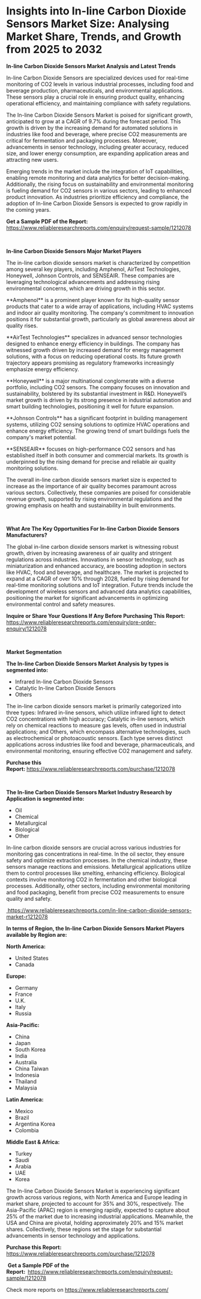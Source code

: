 <p><h1>Insights into In-line Carbon Dioxide Sensors Market Size: Analysing Market Share, Trends, and Growth from 2025 to 2032</h1></p><p><strong>In-line Carbon Dioxide Sensors Market Analysis and Latest Trends</strong></p>
<p><p>In-line Carbon Dioxide Sensors are specialized devices used for real-time monitoring of CO2 levels in various industrial processes, including food and beverage production, pharmaceuticals, and environmental applications. These sensors play a crucial role in ensuring product quality, enhancing operational efficiency, and maintaining compliance with safety regulations.</p><p>The In-line Carbon Dioxide Sensors Market is poised for significant growth, anticipated to grow at a CAGR of 9.7% during the forecast period. This growth is driven by the increasing demand for automated solutions in industries like food and beverage, where precise CO2 measurements are critical for fermentation and packaging processes. Moreover, advancements in sensor technology, including greater accuracy, reduced size, and lower energy consumption, are expanding application areas and attracting new users.</p><p>Emerging trends in the market include the integration of IoT capabilities, enabling remote monitoring and data analytics for better decision-making. Additionally, the rising focus on sustainability and environmental monitoring is fueling demand for CO2 sensors in various sectors, leading to enhanced product innovation. As industries prioritize efficiency and compliance, the adoption of In-line Carbon Dioxide Sensors is expected to grow rapidly in the coming years.</p></p>
<p><strong>Get a Sample PDF of the Report:&nbsp;</strong> <a href="https://www.reliableresearchreports.com/enquiry/request-sample/1212078?utm_campaign=2296&utm_medium=2&utm_source=Github&utm_content=ia&utm_term=24032025&utm_id=in-line-carbon-dioxide-sensors">https://www.reliableresearchreports.com/enquiry/request-sample/1212078</a></p>
<p>&nbsp;</p>
<p><strong>In-line Carbon Dioxide Sensors Major Market Players</strong></p>
<p><p>The in-line carbon dioxide sensors market is characterized by competition among several key players, including Amphenol, AirTest Technologies, Honeywell, Johnson Controls, and SENSEAIR. These companies are leveraging technological advancements and addressing rising environmental concerns, which are driving growth in this sector.</p><p>**Amphenol** is a prominent player known for its high-quality sensor products that cater to a wide array of applications, including HVAC systems and indoor air quality monitoring. The company's commitment to innovation positions it for substantial growth, particularly as global awareness about air quality rises.</p><p>**AirTest Technologies** specializes in advanced sensor technologies designed to enhance energy efficiency in buildings. The company has witnessed growth driven by increased demand for energy management solutions, with a focus on reducing operational costs. Its future growth trajectory appears promising as regulatory frameworks increasingly emphasize energy efficiency.</p><p>**Honeywell** is a major multinational conglomerate with a diverse portfolio, including CO2 sensors. The company focuses on innovation and sustainability, bolstered by its substantial investment in R&D. Honeywell’s market growth is driven by its strong presence in industrial automation and smart building technologies, positioning it well for future expansion.</p><p>**Johnson Controls** has a significant footprint in building management systems, utilizing CO2 sensing solutions to optimize HVAC operations and enhance energy efficiency. The growing trend of smart buildings fuels the company's market potential.</p><p>**SENSEAIR** focuses on high-performance CO2 sensors and has established itself in both consumer and commercial markets. Its growth is underpinned by the rising demand for precise and reliable air quality monitoring solutions.</p><p>The overall in-line carbon dioxide sensors market size is expected to increase as the importance of air quality becomes paramount across various sectors. Collectively, these companies are poised for considerable revenue growth, supported by rising environmental regulations and the growing emphasis on health and sustainability in built environments.</p></p>
<p>&nbsp;</p>
<p><strong>What Are The Key Opportunities For In-line Carbon Dioxide Sensors Manufacturers?</strong></p>
<p><p>The global in-line carbon dioxide sensors market is witnessing robust growth, driven by increasing awareness of air quality and stringent regulations across industries. Innovations in sensor technology, such as miniaturization and enhanced accuracy, are boosting adoption in sectors like HVAC, food and beverage, and healthcare. The market is projected to expand at a CAGR of over 10% through 2028, fueled by rising demand for real-time monitoring solutions and IoT integration. Future trends include the development of wireless sensors and advanced data analytics capabilities, positioning the market for significant advancements in optimizing environmental control and safety measures.</p></p>
<p><strong>Inquire or Share Your Questions If Any Before Purchasing This Report:</strong> <a href="https://www.reliableresearchreports.com/enquiry/pre-order-enquiry/1212078?utm_campaign=2296&utm_medium=2&utm_source=Github&utm_content=ia&utm_term=24032025&utm_id=in-line-carbon-dioxide-sensors">https://www.reliableresearchreports.com/enquiry/pre-order-enquiry/1212078</a></p>
<p>&nbsp;</p>
<p><strong>Market Segmentation</strong></p>
<p><strong>The In-line Carbon Dioxide Sensors Market Analysis by types is segmented into:</strong></p>
<p><ul><li>Infrared In-line Carbon Dioxide Sensors</li><li>Catalytic In-line Carbon Dioxide Sensors</li><li>Others</li></ul></p>
<p><p>The in-line carbon dioxide sensors market is primarily categorized into three types: Infrared in-line sensors, which utilize infrared light to detect CO2 concentrations with high accuracy; Catalytic in-line sensors, which rely on chemical reactions to measure gas levels, often used in industrial applications; and Others, which encompass alternative technologies, such as electrochemical or photoacoustic sensors. Each type serves distinct applications across industries like food and beverage, pharmaceuticals, and environmental monitoring, ensuring effective CO2 management and safety.</p></p>
<p><strong>Purchase this Report:&nbsp;</strong><a href="https://www.reliableresearchreports.com/purchase/1212078?utm_campaign=2296&utm_medium=2&utm_source=Github&utm_content=ia&utm_term=24032025&utm_id=in-line-carbon-dioxide-sensors">https://www.reliableresearchreports.com/purchase/1212078</a></p>
<p>&nbsp;</p>
<p><strong>The In-line Carbon Dioxide Sensors Market Industry Research by Application is segmented into:</strong></p>
<p><ul><li>Oil</li><li>Chemical</li><li>Metallurgical</li><li>Biological</li><li>Other</li></ul></p>
<p><p>In-line carbon dioxide sensors are crucial across various industries for monitoring gas concentrations in real-time. In the oil sector, they ensure safety and optimize extraction processes. In the chemical industry, these sensors manage reactions and emissions. Metallurgical applications utilize them to control processes like smelting, enhancing efficiency. Biological contexts involve monitoring CO2 in fermentation and other biological processes. Additionally, other sectors, including environmental monitoring and food packaging, benefit from precise CO2 measurements to ensure quality and safety.</p></p>
<p><a href="https://www.reliableresearchreports.com/in-line-carbon-dioxide-sensors-market-r1212078?utm_campaign=2296&utm_medium=2&utm_source=Github&utm_content=ia&utm_term=24032025&utm_id=in-line-carbon-dioxide-sensors">&nbsp;https://www.reliableresearchreports.com/in-line-carbon-dioxide-sensors-market-r1212078</a></p>
<p><strong>In terms of Region, the In-line Carbon Dioxide Sensors Market Players available by Region are:</strong></p>
<p>
    <p> <strong> North America: </strong>
        <ul>
            <li>United States</li>
            <li>Canada</li>
        </ul>
        </p> 
    <p> <strong> Europe: </strong>
        <ul>
            <li>Germany</li>
            <li>France</li>
            <li>U.K.</li>
            <li>Italy</li>
            <li>Russia</li>
        </ul>
        </p> 
    <p> <strong> Asia-Pacific: </strong>
        <ul>
            <li>China</li>
            <li>Japan</li>
            <li>South Korea</li>
            <li>India</li>
            <li>Australia</li>
            <li>China Taiwan</li>
            <li>Indonesia</li>
            <li>Thailand</li>
            <li>Malaysia</li>
        </ul>
        </p> 
    <p> <strong> Latin America: </strong>
        <ul>
            <li>Mexico</li>
            <li>Brazil</li>
            <li>Argentina Korea</li>
            <li>Colombia</li>
        </ul>
        </p> 
    <p> <strong> Middle East & Africa: </strong>
        <ul>
            <li>Turkey</li>
            <li>Saudi</li>
            <li>Arabia</li>
            <li>UAE</li>
            <li>Korea</li>
        </ul>
    </p>
    </p>
<p><p>The In-line Carbon Dioxide Sensors Market is experiencing significant growth across various regions, with North America and Europe leading in market share, projected to account for 35% and 30%, respectively. The Asia-Pacific (APAC) region is emerging rapidly, expected to capture about 25% of the market due to increasing industrial applications. Meanwhile, the USA and China are pivotal, holding approximately 20% and 15% market shares. Collectively, these regions set the stage for substantial advancements in sensor technology and applications.</p></p>
<p><strong>Purchase this Report: </strong><a href="https://www.reliableresearchreports.com/purchase/1212078?utm_campaign=2296&utm_medium=2&utm_source=Github&utm_content=ia&utm_term=24032025&utm_id=in-line-carbon-dioxide-sensors">https://www.reliableresearchreports.com/purchase/1212078</a></p>
<p>&nbsp;<strong>Get a Sample PDF of the Report:&nbsp;&nbsp;</strong><a href="https://www.reliableresearchreports.com/enquiry/request-sample/1212078?utm_campaign=2296&utm_medium=2&utm_source=Github&utm_content=ia&utm_term=24032025&utm_id=in-line-carbon-dioxide-sensors">https://www.reliableresearchreports.com/enquiry/request-sample/1212078</a></p>
<p><strong></strong></p>
<p>Check more reports on <a href="https://www.reliableresearchreports.com/?utm_campaign=2296&utm_medium=2&utm_source=Github&utm_content=ia&utm_term=24032025&utm_id=in-line-carbon-dioxide-sensors">https://www.reliableresearchreports.com/</a></p>